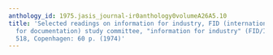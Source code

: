 ```yaml
---
anthology_id: 1975.jasis_journal-ir0anthology0volumeA26A5.10
title: 'Selected readings on information for industry, FID (international federation
  for documentation) study committee, "information for industry" (FID/II), FID Publ
  518, Copenhagen: 60 p. (1974)'
---
```

